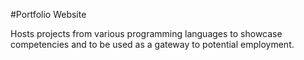 #Portfolio Website

Hosts projects from various programming languages to showcase competencies and 
to be used as a gateway to potential employment.
